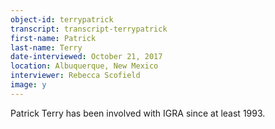 ```yaml
---
object-id: terrypatrick  
transcript: transcript-terrypatrick  
first-name: Patrick
last-name: Terry
date-interviewed: October 21, 2017
location: Albuquerque, New Mexico
interviewer: Rebecca Scofield
image: y
---
```

Patrick Terry has been involved with IGRA since at least 1993.
